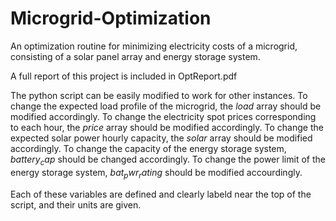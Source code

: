 # Microgrid-Optimization
An optimization routine for minimizing electricity costs of a microgrid, consisting of a solar panel array and energy storage system.

A full report of this project is included in OptReport.pdf

The python script can be easily modified to work for other instances. To change the expected load profile of the microgrid, the $load$ array should be modified accordingly. To change the electricity spot prices corresponding to each hour, the $price$ array should be modified accordingly. To change the expected solar power hourly capacity, the $solar$ array should be modified accordingly. To change the capacity of the energy storage system, $battery_cap$ should be changed accordingly. To change the power limit of the energy storage system, $bat_pwr_rating$ should be modified accourdingly.

Each of these variables are defined and clearly labeld near the top of the script, and their units are given.
